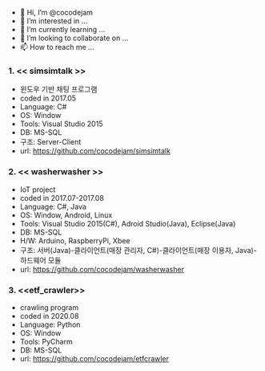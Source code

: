 - 👋 Hi, I’m @cocodejam
- 👀 I’m interested in ...
- 🌱 I’m currently learning ...
- 💞️ I’m looking to collaborate on ...
- 📫 How to reach me ...

<!---
cocodejam/cocodejam is a ✨ special ✨ repository because its `README.md` (this file) appears on your GitHub profile.
You can click the Preview link to take a look at your changes.
--->

### 1. << simsimtalk >>
* 윈도우 기반 채팅 프로그램
* coded in 2017.05
* Language: C#
* OS: Window
* Tools: Visual Studio 2015
* DB: MS-SQL
* 구조: Server-Client
* url: https://github.com/cocodejam/simsimtalk

### 2. << washerwasher >> 
* IoT project
* coded in 2017.07-2017.08
* Language: C#, Java
* OS: Window, Android, Linux
* Tools: Visual Studio 2015(C#), Adroid Studio(Java), Eclipse(Java)
* DB: MS-SQL
* H/W: Arduino, RaspberryPi, Xbee
* 구조: 서버(Java)-클라이언트(매장 관리자, C#)-클라이언트(매장 이용자, Java)-하드웨어 모듈
* url: https://github.com/cocodejam/washerwasher

### 3. <<etf_crawler>>
* crawling program
* coded in 2020.08
* Language: Python
* OS: Window
* Tools: PyCharm
* DB: MS-SQL
* url: https://github.com/cocodejam/etfcrawler



